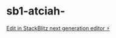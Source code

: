 # sb1-atciah-

[Edit in StackBlitz next generation editor ⚡️](https://stackblitz.com/~/github.com/johnmo17301909990/sb1-atciah-)